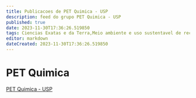 ```yaml
---
title: Publicacoes de PET Quimica - USP
description: feed do grupo PET Quimica - USP
published: true
date: 2023-11-30T17:36:26.519850
tags: Ciencias Exatas e da Terra,Meio ambiente e uso sustentavel de recursos naturais
editor: markdown
dateCreated: 2023-11-30T17:36:26.519850
---
```


# PET Quimica
[PET Quimica - USP](/grupo/188PETQuimicaUSP.md)